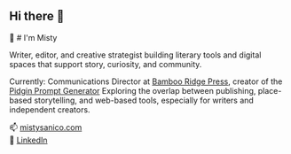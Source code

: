 ## Hi there 👋

🌱 # I'm Misty

Writer, editor, and creative strategist building literary tools and digital spaces that support story, curiosity, and community.

Currently: Communications Director at [Bamboo Ridge Press](https://www.bambooridge.org), creator of the [Pidgin Prompt Generator](https://www.bambooridge.org/pidgin-prompt-generator/)
Exploring the overlap between publishing, place-based storytelling, and web-based tools, especially for writers and independent creators.

📫 [mistysanico.com](https://www.mistysanico.com)  
💼 [LinkedIn](https://www.linkedin.com/in/mistysanico/)


